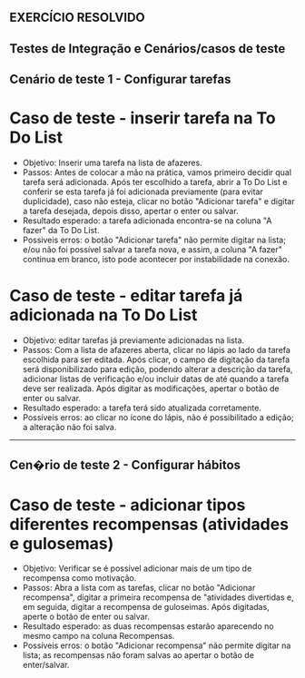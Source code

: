 ##       EXERCÍCIO RESOLVIDO       ##
## Testes de Integração e Cenários/casos de teste

## Cenário de teste 1 - Configurar tarefas

# Caso de teste - inserir tarefa na To Do List
* Objetivo: Inserir uma tarefa na lista de afazeres.
* Passos: Antes de colocar a mão na prática, vamos primeiro decidir qual tarefa será adicionada. Após ter escolhido a tarefa, abrir a To Do List e conferir se esta tarefa já foi adicionada previamente (para evitar duplicidade), caso não esteja, clicar no botão "Adicionar tarefa" e digitar a tarefa desejada, depois disso, apertar o enter ou salvar.
* Resultado esperado: a tarefa adicionada encontra-se na coluna "A fazer" da To Do List. 
* Possiveis erros: o botão "Adicionar tarefa" não permite digitar na lista; e/ou não foi possível salvar a tarefa nova, e assim, a coluna "A fazer" continua em branco, isto pode acontecer por instabilidade na conexão.

# Caso de teste - editar tarefa já adicionada na To Do List
* Objetivo: editar tarefas já previamente adicionadas na lista.
* Passos: Com a lista de afazeres aberta, clicar no lápis ao lado da tarefa escolhida para ser editada. Após clicar, o campo de digitação da tarefa será disponibilizado para edição, podendo alterar a descrição da tarefa, adicionar listas de verificação e/ou incluir datas de até quando a tarefa deve ser realizada. Após digitar as modificações, apertar o botão de enter ou salvar.
* Resultado esperado: a tarefa terá sido atualizada corretamente.
* Possíveis erros: ao clicar no ícone do lápis, não é possibilitado a edição; a alteração não foi salva.


------------
## Cen�rio de teste 2 - Configurar hábitos

# Caso de teste - adicionar tipos diferentes recompensas (atividades e gulosemas)
* Objetivo: Verificar se é possível adicionar mais de um tipo de recompensa como motivação.
* Passos: Abra a lista com as tarefas, clicar no botão "Adicionar recompensa", digitar a primeira recompensa de "atividades divertidas e, em seguida, digitar a recompensa de guloseimas. Após digitadas, aperte o botão de enter ou salvar.
* Resultado esperado: as duas recompensas estarão aparecendo no mesmo campo na coluna Recompensas.
* Possíveis erros: o botão "Adicionar recompensa" não permite digitar na lista; as recompensas não foram salvas ao apertar o botão de enter/salvar.